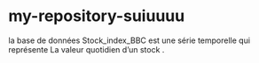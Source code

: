# my-repository-suiuuuu
la base de données Stock_index_BBC est une série temporelle qui représente La valeur quotidien d’un stock .

